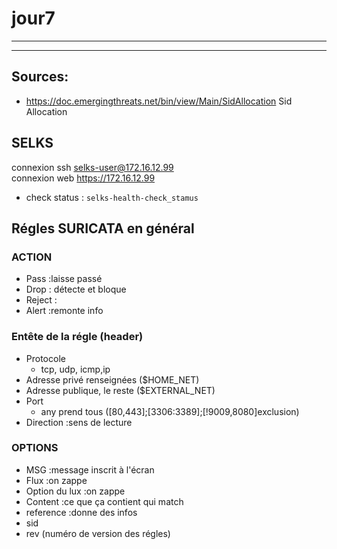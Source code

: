 # jour7
___
___
## Sources:
- https://doc.emergingthreats.net/bin/view/Main/SidAllocation Sid Allocation
## SELKS
connexion ssh selks-user@172.16.12.99  
connexion web https://172.16.12.99

* check status : `selks-health-check_stamus`

## Régles SURICATA en général
### ACTION
  + Pass   :laisse passé
  + Drop   : détecte et bloque
  + Reject :
  + Alert  :remonte info

### Entête de la régle (header)
+ Protocole
  + tcp, udp, icmp,ip
+ Adresse privé renseignées ($HOME_NET)
+ Adresse publique, le reste ($EXTERNAL_NET)
+ Port
  + any prend tous ([80,443];[3306:3389];[!9009,8080]exclusion)
+ Direction :sens de lecture

### OPTIONS
+ MSG :message inscrit à l'écran
+ Flux          :on zappe
+ Option du lux :on zappe
+ Content :ce que ça contient qui match
+ reference :donne des infos
+ sid
+ rev (numéro de version des régles)
